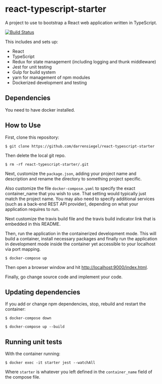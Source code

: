 # react-typescript-starter

A project to use to bootstrap a React web application written
in TypeScript.

[![Build Status](https://travis-ci.org/darrensiegel/react-typescript-starter.svg?branch=master)](https://travis-ci.org/darrensiegel/react-typescript-starter)

This includes and sets up:
* React
* TypeScript
* Redux for state management (including logging and thunk middleware)
* Jest for unit testing
* Gulp for build system
* yarn for management of npm modules
* Dockerized development and testing 

## Dependencies

You need to have docker installed.

## How to Use

First, clone this repository:

```
$ git clone https://github.com/darrensiegel/react-typescript-starter
```

Then delete the local git repo.

```
$ rm -rf react-typescript-starter/.git
```

Next, customize the `package.json`, adding your project name and description
and rename the directory to something project specific. 

Also customize the
file `docker-compose.yaml` to specify the exact container_name that you wish
to use.  That setting would typically just match the project name. You may 
also need to specify additional services (such as a back-end REST API provider), 
depending on what your application requires to run.

Next customize the travis build file and the travis build indicator link that 
is embedded in this README. 

Then, run the application in the containerized development mode. This will
build a container, install necessary packages and finally run the application
in development mode inside the container yet accessible to your localhost via
port mapping.

```
$ docker-compose up
```

Then open a browser window and
hit [http://localhost:9000/index.html](http://localhost:9000/index.html).

Finally, go change source code and implement your code.

## Updating dependencies

If you add or change npm dependencies, stop, rebuild and restart the container:

```
$ docker-compose down

$ docker-compose up --build
```

## Running unit tests

With the container running:

```
$ docker exec -it starter jest --watchAll
```

Where `starter` is whatever you left defined in the `container_name` field of the compose file.

